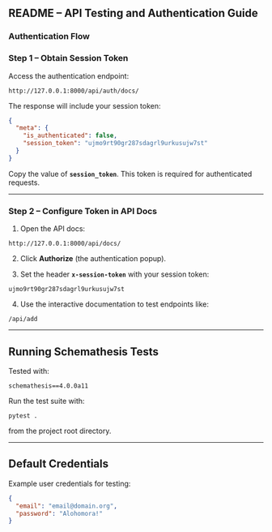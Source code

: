 ## README – API Testing and Authentication Guide

### Authentication Flow

### Step 1 – Obtain Session Token

Access the authentication endpoint:

```
http://127.0.0.1:8000/api/auth/docs/
```

The response will include your session token:

```json
{
  "meta": {
    "is_authenticated": false,
    "session_token": "ujmo9rt90gr287sdagrl9urkusujw7st"
  }
}
```

Copy the value of **`session_token`**. This token is required for authenticated requests.

---

### Step 2 – Configure Token in API Docs

1. Open the API docs:

```
http://127.0.0.1:8000/api/docs/
```

2. Click **Authorize** (the authentication popup).

3. Set the header **`x-session-token`** with your session token:

```
ujmo9rt90gr287sdagrl9urkusujw7st
```

4. Use the interactive documentation to test endpoints like:

```
/api/add
```

---

## Running Schemathesis Tests

Tested with:

```
schemathesis==4.0.0a11
```

Run the test suite with:

```
pytest .
```

from the project root directory.

---

## Default Credentials

Example user credentials for testing:

```json
{
  "email": "email@domain.org",
  "password": "Alohomora!"
}
```
